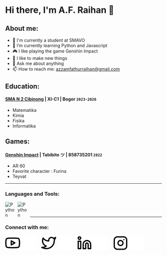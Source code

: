 # Hi there, I'm A.F. Raihan 👋
## About me:
- 🔭 I'm currently a student at SMAVO
- 🌱 I’m currently learning Python and Javascript
- 🎮 I like playing the game Genshin Impact
- 🤔 I like to make new things
- 💬 Ask me about anything
- 📫 How to reach me: azzamfathurraihan@gmail.com

## Education:

#### [SMA N 2 Cibinong](https://sman2cibinong.sch.id/Beranda) | XI-C1 | Bogor `2023-2026`
   - Matematika
   - Kimia
   - Fisika
   - Informatika

## Games:
#### [Genshin Impact](https://genshin.hoyoverse.com/m/id/) | Tabibito ツ | 858735201 `2022`
   - AR 60
   - Favorite character : Furina
   - Teyvat
---

### Languages and Tools:

[<img align="left" alt="Python" width="30px" src="https://upload.wikimedia.org/wikipedia/commons/thumb/c/c3/Python-logo-notext.svg/110px-Python-logo-notext.svg.png?20100317150552" style="padding-right:10px;" />][webdev]
[<img align="left" alt="Python" width="30px" src="https://upload.wikimedia.org/wikipedia/commons/thumb/c/c3/Python-logo-notext.svg/110px-Python-logo-notext.svg.png?20100317150552" style="padding-right:10px;" />][webdev]

<br />
<br />

---
### Connect with me:

[![website](./img/youtube-light.svg)](https://www.youtube.com/channel/UC22xix7qvwpYWnSQ5QEYtAQ#gh-light-mode-only)
[![website](./img/youtube-dark.svg)](https://www.youtube.com/channel/UC22xix7qvwpYWnSQ5QEYtAQ#gh-dark-mode-only)
&nbsp;&nbsp;
[![website](./img/twitter-light.svg)](https://twitter.com/vincentwwidyan#gh-light-mode-only)
[![website](./img/twitter-dark.svg)](https://twitter.com/vincentwwidyan#gh-dark-mode-only)
&nbsp;&nbsp;
[![website](./img/linkedin-light.svg)](https://www.linkedin.com/in/vincentwidyan#gh-light-mode-only)
[![website](./img/linkedin-dark.svg)](https://www.linkedin.com/in/vincentwidyan#gh-dark-mode-only)
&nbsp;&nbsp;
[![website](./img/instagram-light.svg)](https://instagram.com/vincentwwidyan#gh-light-mode-only)
[![website](./img/instagram-dark.svg)](https://instagram.com/vincentwwidyan#gh-dark-mode-only)



[webdev]: https://github.com/vincentwidyan/vincentwidyan
